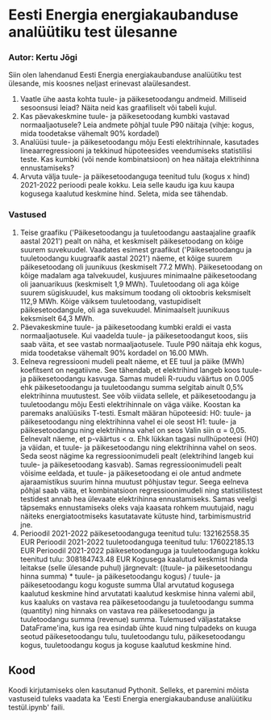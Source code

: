 # Eesti Energia energiakaubanduse analüütiku test ülesanne

### Autor: Kertu Jõgi

Siin olen lahendanud Eesti Energia energiakaubanduse analüütiku test ülesande, mis koosnes neljast erinevast alaülesandest.
1. Vaatle ühe aasta kohta tuule- ja päikesetoodangu andmeid. Milliseid sesoonsusi leiad? Näita neid kas graafiliselt või tabeli kujul.
2. Kas päevakeskmine tuule- ja päikesetoodang kumbki vastavad normaaljaotusele? Leia andmete põhjal tuule P90 näitaja (vihje: kogus, mida toodetakse vähemalt 90% kordadel)
3. Analüüsi tuule- ja päikesetoodangu mõju Eesti elektrihinnale, kasutades lineaarregressiooni ja tekkinud hüpoteesides veendumiseks statistilisi teste. Kas kumbki (või nende kombinatsioon) on hea näitaja elektrihinna ennustamiseks?
4. Arvuta välja tuule- ja päikesetoodanguga teenitud tulu (kogus x hind) 2021-2022 perioodi peale kokku. Leia selle kaudu iga kuu kaupa kogusega kaalutud keskmine hind. Seleta, mida see tähendab.

### Vastused
1. Teise graafiku ('Päikesetoodangu ja tuuletoodangu aastaajaline graafik aastal 2021') pealt on näha, et keskmiselt päikesetoodang on kõige suurem suvekuudel. Vaadates esimest graafikut ('Päikesetoodangu ja tuuletoodangu kuugraafik aastal 2021') näeme, et kõige suurem päikesetoodang oli juunikuus (keskmiselt 77.2 MWh). Päikesetoodang on kõige madalam aga talvekuudel, kusjuures minimaalne päikesetoodang oli jaanuarikuus (keskmiselt 1,9 MWh). Tuuletoodang oli aga kõige suurem sügiskuudel, kus maksimum toodang oli oktoobris keksmiselt 112,9 MWh. Kõige väiksem tuuletoodang, vastupidiselt päikesetoodangule, oli aga suvekuudel. Minimaalselt juunikuus keksmiselt 64,3 MWh.
2. Päevakeskmine tuule- ja päikesetoodang kumbki eraldi ei vasta normaaljaotusele. Kui vaadelda tuule- ja päikesetoodangut koos, siis saab väita, et see vastab normaaljaotusele. Tuule P90 näitaja ehk kogus, mida toodetakse vähemalt 90% kordadel on 16.00 MWh.
3. Eelneva regressiooni mudeli pealt näeme, et EE tuul ja päike (MWh) koefitsent on negatiivne. See tähendab, et elektrihind langeb koos tuule- ja päikesetoodangu kasvuga. Samas mudeli R-ruudu väärtus on 0.005 ehk päikesetoodangu ja tuuletoodangu summa selgitab ainult 0,5% elektrihinna muutustest. See võib viidata sellele, et päikesetoodangu ja tuuletoodangu mõju Eesti elektrihinnale on väga väike.
Koostan ka paremaks analüüsiks T-testi.
Esmalt määran hüpoteesid: H0: tuule- ja päikesetoodangu ning elektrihinna vahel ei ole seost H1: tuule- ja päikesetoodangu ning elektrihinna vahel on seos
Valin siin α = 0,05.
Eelnevalt näeme, et p-väärtus < α. Ehk lükkan tagasi nullhüpoteesi (H0) ja väidan, et tuule- ja päikesetoodangu ning elektrihinna vahel on seos. Seda seost nägime ka regressioonimudeli pealt (elektrihind langeb kui tuule- ja päikesetoodang kasvab). Samas regressioonimudeli pealt võisime eeldada, et tuule- ja päikesetoodang ei ole antud andmete ajaraamistikus suurim hinna muutust põhjustav tegur.
Seega eelneva põhjal saab väita, et kombinatsioon regressioonimudeli ning statistilistest testidest annab hea ülevaate elektrihinna ennustamiseks. Samas veelgi täpsemaks ennustamiseks oleks vaja kaasata rohkem muutujaid, nagu näiteks energiatootmiseks kasutatavate kütuste hind, tarbimismustrid jne.
4. Perioodil 2021-2022 päikesetoodanguga teenitud tulu: 132162558.35 EUR
Perioodil 2021-2022 tuuletoodanguga teenitud tulu: 176022185.13 EUR
Perioodil 2021-2022 päikesetoodanguga ja tuuletoodanguga  kokku teenitud tulu: 308184743.48 EUR
Kogusega kaalutud keskmist hinda leitakse (selle ülesande puhul) järgnevalt: ((tuule- ja päikesetoodangu hinna summa) * tuule- ja päikesetoodangu kogus) / tuule- ja päikesetoodangu kogu koguste summa
Ülal arvutatud kogusega kaalutud keskmine hind arvutatati kaalutud keskmise hinna valemi abil, kus kaaluks on vastava rea päikesetoodangu ja tuuletoodangu summa (quantity) ning hinnaks on vastava rea päikesetoodangu ja tuuletoodangu summa (revenue) summa.
Tulemused väljastatakse DataFrame'ina, kus iga rea esindab ühte kuud ning tulpadeks on kuuga seotud päikesetoodangu tulu, tuuletoodangu tulu, päikesetoodangu kogus, tuuletoodangu kogus ja koguse kaalutud keskmine hind.

## Kood
Koodi kirjutamiseks olen kasutanud Pythonit. 
Selleks, et paremini mõista vastuseid tuleks vaadata ka 'Eesti Energia energiakaubanduse analüütiku testül.ipynb' faili.

